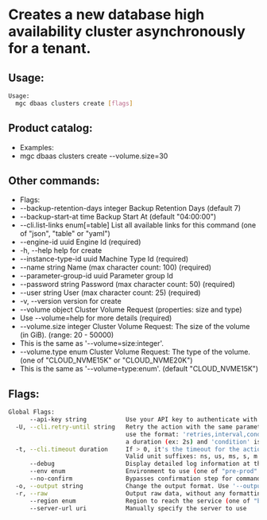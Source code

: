# Creates a new database high availability cluster asynchronously for a tenant.

## Usage:
```bash
Usage:
  mgc dbaas clusters create [flags]
```

## Product catalog:
- Examples:
- mgc dbaas clusters create --volume.size=30

## Other commands:
- Flags:
- --backup-retention-days integer   Backup Retention Days (default 7)
- --backup-start-at time            Backup Start At (default "04:00:00")
- --cli.list-links enum[=table]     List all available links for this command (one of "json", "table" or "yaml")
- --engine-id uuid                  Engine Id (required)
- -h, --help                            help for create
- --instance-type-id uuid           Machine Type Id (required)
- --name string                     Name (max character count: 100) (required)
- --parameter-group-id uuid         Parameter group Id
- --password string                 Password (max character count: 50) (required)
- --user string                     User (max character count: 25) (required)
- -v, --version                         version for create
- --volume object                   Cluster Volume Request (properties: size and type)
- Use --volume=help for more details (required)
- --volume.size integer             Cluster Volume Request: The size of the volume (in GiB). (range: 20 - 50000)
- This is the same as '--volume=size:integer'.
- --volume.type enum                Cluster Volume Request: The type of the volume. (one of "CLOUD_NVME15K" or "CLOUD_NVME20K")
- This is the same as '--volume=type:enum'. (default "CLOUD_NVME15K")

## Flags:
```bash
Global Flags:
      --api-key string           Use your API key to authenticate with the API
  -U, --cli.retry-until string   Retry the action with the same parameters until the given condition is met. The flag parameters
                                 use the format: 'retries,interval,condition', where 'retries' is a positive integer, 'interval' is
                                 a duration (ex: 2s) and 'condition' is a 'engine=value' pair such as "jsonpath=expression"
  -t, --cli.timeout duration     If > 0, it's the timeout for the action execution. It's specified as numbers and unit suffix.
                                 Valid unit suffixes: ns, us, ms, s, m and h. Examples: 300ms, 1m30s
      --debug                    Display detailed log information at the debug level
      --env enum                 Environment to use (one of "pre-prod" or "prod") (default "prod")
      --no-confirm               Bypasses confirmation step for commands that ask a confirmation from the user
  -o, --output string            Change the output format. Use '--output=help' to know more details.
  -r, --raw                      Output raw data, without any formatting or coloring
      --region enum              Region to reach the service (one of "br-mgl1", "br-ne1" or "br-se1") (default "br-se1")
      --server-url uri           Manually specify the server to use
```

